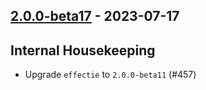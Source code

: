 ## [2.0.0-beta17](https://github.com/kevin-lee/logger-f/issues?q=is%3Aissue+is%3Aclosed+milestone%3Av2-m1+closed%3A2023-07-18..2023-07-23) - 2023-07-17

## Internal Housekeeping

* Upgrade `effectie` to `2.0.0-beta11` (#457)
